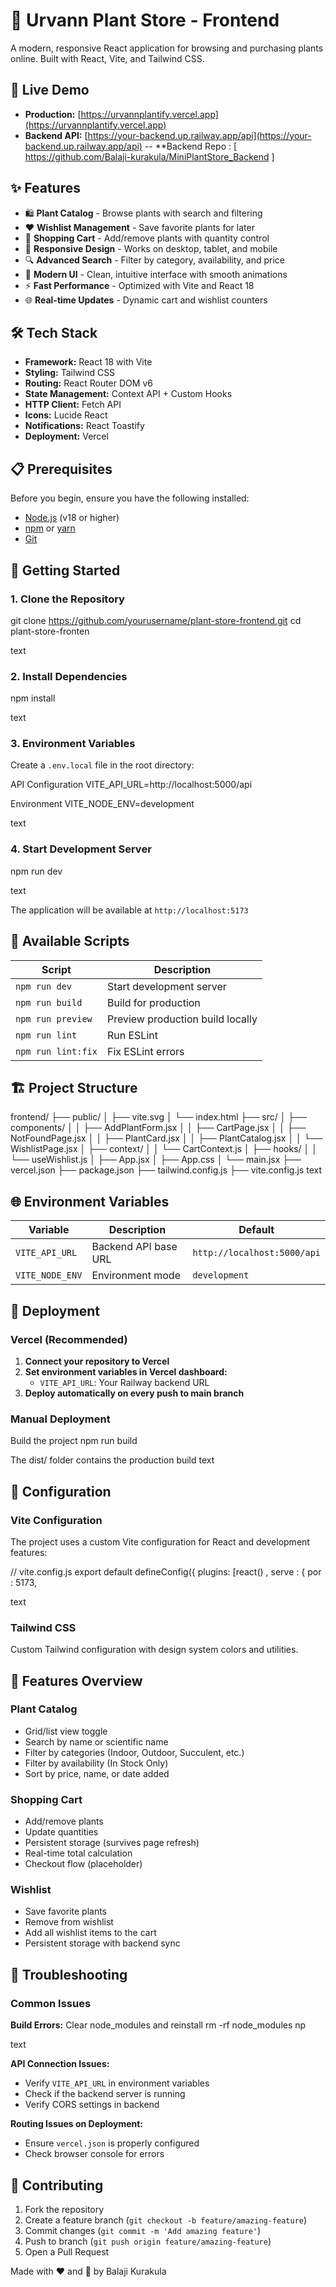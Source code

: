 # 🌱 Urvann Plant Store - Frontend

A modern, responsive React application for browsing and purchasing plants online. Built with React, Vite, and Tailwind CSS.

## 🚀 Live Demo

- **Production:** [https://urvannplantify.vercel.app](https://urvannplantify.vercel.app)
- **Backend API:** [https://your-backend.up.railway.app/api](https://your-backend.up.railway.app/api)
-- **Backend Repo : [ https://github.com/Balaji-kurakula/MiniPlantStore_Backend ]
## ✨ Features

- 🛍️ **Plant Catalog** - Browse plants with search and filtering
- ❤️ **Wishlist Management** - Save favorite plants for later
- 🛒 **Shopping Cart** - Add/remove plants with quantity control
- 📱 **Responsive Design** - Works on desktop, tablet, and mobile
- 🔍 **Advanced Search** - Filter by category, availability, and price
- 🎨 **Modern UI** - Clean, intuitive interface with smooth animations
- ⚡ **Fast Performance** - Optimized with Vite and React 18
- 🌐 **Real-time Updates** - Dynamic cart and wishlist counters

## 🛠️ Tech Stack

- **Framework:** React 18 with Vite
- **Styling:** Tailwind CSS
- **Routing:** React Router DOM v6
- **State Management:** Context API + Custom Hooks
- **HTTP Client:** Fetch API
- **Icons:** Lucide React
- **Notifications:** React Toastify
- **Deployment:** Vercel

## 📋 Prerequisites

Before you begin, ensure you have the following installed:
- [Node.js](https://nodejs.org/) (v18 or higher)
- [npm](https://www.npmjs.com/) or [yarn](https://yarnpkg.com/)
- [Git](https://git-scm.com/)

## 🚀 Getting Started

### 1. Clone the Repository

git clone https://github.com/yourusername/plant-store-frontend.git
cd plant-store-fronten

text

### 2. Install Dependencies

npm install

text

### 3. Environment Variables

Create a `.env.local` file in the root directory:

API Configuration
VITE_API_URL=http://localhost:5000/api

Environment
VITE_NODE_ENV=development

text

### 4. Start Development Server

npm run dev

text

The application will be available at `http://localhost:5173`

## 📜 Available Scripts

| Script | Description |
|--------|-------------|
| `npm run dev` | Start development server |
| `npm run build` | Build for production |
| `npm run preview` | Preview production build locally |
| `npm run lint` | Run ESLint |
| `npm run lint:fix` | Fix ESLint errors |

## 🏗️ Project Structure

frontend/
├── public/
│ ├── vite.svg
│ └── index.html
├── src/
│ ├── components/
│ │ ├── AddPlantForm.jsx
│ │ ├── CartPage.jsx
│ │ ├── NotFoundPage.jsx
│ │ ├── PlantCard.jsx
│ │ ├── PlantCatalog.jsx
│ │ └── WishlistPage.jsx
│ ├── context/
│ │ └── CartContext.js
│ ├── hooks/
│ │ └── useWishlist.js
│ ├── App.jsx
│ ├── App.css
│ └── main.jsx
├── vercel.json
├── package.json
├── tailwind.config.js
├── vite.config.js
text

## 🌐 Environment Variables

| Variable | Description | Default |
|----------|-------------|---------|
| `VITE_API_URL` | Backend API base URL | `http://localhost:5000/api` |
| `VITE_NODE_ENV` | Environment mode | `development` |

## 🚢 Deployment

### Vercel (Recommended)

1. **Connect your repository to Vercel**
2. **Set environment variables in Vercel dashboard:**
   - `VITE_API_URL`: Your Railway backend URL
3. **Deploy automatically on every push to main branch**

### Manual Deployment

Build the project
npm run build

The dist/ folder contains the production build
text

## 🔧 Configuration

### Vite Configuration

The project uses a custom Vite configuration for React and development features:

// vite.config.js
export default defineConfig({
plugins: [react()
, serve
: { por
: 5173,

text

### Tailwind CSS

Custom Tailwind configuration with design system colors and utilities.

## 📱 Features Overview

### Plant Catalog
- Grid/list view toggle
- Search by name or scientific name
- Filter by categories (Indoor, Outdoor, Succulent, etc.)
- Filter by availability (In Stock Only)
- Sort by price, name, or date added

### Shopping Cart
- Add/remove plants
- Update quantities
- Persistent storage (survives page refresh)
- Real-time total calculation
- Checkout flow (placeholder)

### Wishlist
- Save favorite plants
- Remove from wishlist
- Add all wishlist items to the cart
- Persistent storage with backend sync

## 🐛 Troubleshooting

### Common Issues

**Build Errors:**
Clear node_modules and reinstall
rm -rf node_modules
np

text

**API Connection Issues:**
- Verify `VITE_API_URL` in environment variables
- Check if the backend server is running
- Verify CORS settings in backend

**Routing Issues on Deployment:**
- Ensure `vercel.json` is properly configured
- Check browser console for errors

## 🤝 Contributing

1. Fork the repository
2. Create a feature branch (`git checkout -b feature/amazing-feature`)
3. Commit changes (`git commit -m 'Add amazing feature'`)
4. Push to branch (`git push origin feature/amazing-feature`)
5. Open a Pull Request


Made with ❤️ and 🌱 by Balaji Kurakula
